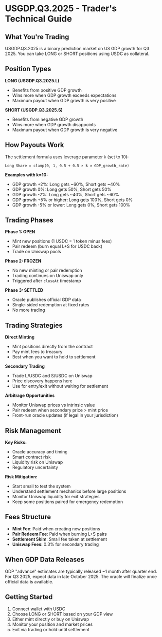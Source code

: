 # USGDP.Q3.2025 - Trader's Technical Guide

## What You're Trading

USGDP.Q3.2025 is a binary prediction market on US GDP growth for Q3 2025. You can take LONG or SHORT positions using USDC as collateral.

## Position Types

**LONG (USGDP.Q3.2025.L)**
- Benefits from positive GDP growth
- Wins more when GDP growth exceeds expectations
- Maximum payout when GDP growth is very positive

**SHORT (USGDP.Q3.2025.S)**  
- Benefits from negative GDP growth
- Wins more when GDP growth disappoints
- Maximum payout when GDP growth is very negative

## How Payouts Work

The settlement formula uses leverage parameter `k` (set to 10):

```
Long Share = clamp(0, 1, 0.5 + 0.5 × k × GDP_growth_rate)
```

**Examples with k=10:**
- GDP growth +2%: Long gets ~60%, Short gets ~40%
- GDP growth 0%: Long gets 50%, Short gets 50%  
- GDP growth -2%: Long gets ~40%, Short gets ~60%
- GDP growth +5% or higher: Long gets 100%, Short gets 0%
- GDP growth -5% or lower: Long gets 0%, Short gets 100%

## Trading Phases

**Phase 1: OPEN**
- Mint new positions (1 USDC = 1 token minus fees)
- Pair redeem (burn equal L+S for USDC back)
- Trade on Uniswap pools

**Phase 2: FROZEN** 
- No new minting or pair redemption
- Trading continues on Uniswap only
- Triggered after `closeAt` timestamp

**Phase 3: SETTLED**
- Oracle publishes official GDP data
- Single-sided redemption at fixed rates
- No more trading

## Trading Strategies

**Direct Minting**
- Mint positions directly from the contract
- Pay mint fees to treasury
- Best when you want to hold to settlement

**Secondary Trading**
- Trade L/USDC and S/USDC on Uniswap
- Price discovery happens here
- Use for entry/exit without waiting for settlement

**Arbitrage Opportunities**
- Monitor Uniswap prices vs intrinsic value
- Pair redeem when secondary price > mint price
- Front-run oracle updates (if legal in your jurisdiction)

## Risk Management

**Key Risks:**
- Oracle accuracy and timing
- Smart contract risk  
- Liquidity risk on Uniswap
- Regulatory uncertainty

**Risk Mitigation:**
- Start small to test the system
- Understand settlement mechanics before large positions
- Monitor Uniswap liquidity for exit strategies
- Keep some positions paired for emergency redemption

## Fees Structure

- **Mint Fee**: Paid when creating new positions
- **Pair Redeem Fee**: Paid when burning L+S pairs  
- **Settlement Skim**: Small fee taken at settlement
- **Uniswap Fees**: 0.3% for secondary trading

## When GDP Data Releases

GDP "advance" estimates are typically released ~1 month after quarter end. For Q3 2025, expect data in late October 2025. The oracle will finalize once official data is available.

## Getting Started

1. Connect wallet with USDC
2. Choose LONG or SHORT based on your GDP view
3. Either mint directly or buy on Uniswap
4. Monitor your position and market prices
5. Exit via trading or hold until settlement
